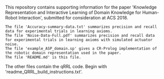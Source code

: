This repository contains supporting information for the paper 'Knowledge Representation and Interactive Learning of Domain Knowledge for Human-Robot Interaction', submitted for consideration at ACS 2018.

    The file 'Accuracy-summary-data.txt' summarizes precision and recall data for experimental trials in learning axioms.
    The file 'Noise-Data-Full.pdf' summarizes precision and recall data for experimental trials in learning axioms with simulated actuator noise.
    The file 'example_ASP_domain.sp' gives a CR-Prolog implementation of the robotic domain representation used in the paper.
    The file 'README.md' is this file.

The other files contain the qRRL code. Begin with 'readme_QRRL_build_instructions.txt'.
